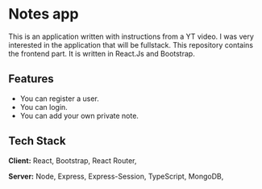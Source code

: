 
# Notes app

This is an application written with instructions from a YT video. I was very interested in the application that will be fullstack. This repository contains the frontend part. It is written in React.Js and Bootstrap.

## Features

- You can register a user.
- You can login.
- You can add your own private note.

## Tech Stack

**Client:** React, Bootstrap, React Router, 

**Server:** Node, Express, Express-Session, TypeScript, MongoDB,

